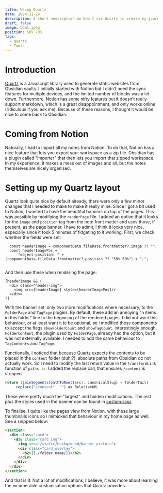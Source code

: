 ```yaml
---
title: Using Quartz
date: 2024-11-26
description: A short description on how I use Quartz to create my journal.
draft: false
image: boat.jpeg
position: 50% 70%
tags:
  - Quartz
  - Tools
---
```


# Introduction

[Quartz](https://quartz.jzhao.xyz) is a Javascript library used to generate static websites from Obsidian vaults. I initially started with Notion but I didn't need the sync features for multiple devices, and the limited number of blocks was a let down. Furthermore, Notion has some nifty features but it doesn't really support markdown, which is a great disappointment, and only works online (ridiculous if you ask me). Because of these reasons, I thought it would be nice to come back to Obsidian.

# Coming from Notion

Naturally, I had to import all my notes from Notion. To do that, Notion has a nice feature that lets you export your workspace as a zip file. Obsidian has a plugin called "Importer" that then lets you import that zipped workspace. In my experience, it makes a mess out of images and all, but the notes themselves are nicely organised.

# Setting up my Quartz layout

Quartz look quite nice by default already, there were only a few minor changes that I needed to make to make it really mine. Since I got a bit used to Notion, I wanted to have the beautiful banners on top of the pages. This was possible by modifying the `renderPage` file. I added an option that it looks for the `image` and `position` tag from the note front matter and uses those, if present, as the page banner. I have to admit, I think it looks very nice, especially since it took 5 minutes of fidgeting to it working. First, we check whether the fields were set:

```tsx
  const headerImage = componentData.fileData.frontmatter?.image ?? "";
  const headerImagePos = 
	  "object-position: " + (componentData.fileData.frontmatter?.position ?? "50% 50%") + ";";
  
```

And then use these when rendering the page:

```tsx
{headerImage && (
  <div class="header-img">
    <img src={headerImage} style={headerImagePos}/>
  </div>
)}
```

With the banner set, only two more modifications where necessary, to the `FolderPage` and `TagPage` plugins. By default, these add an annoying "n items in this folder" line to the beginning of the rendered pages. I did not want this behaviour, or at least want it to be optional, so I modified these components to accept the flags `showFolderCount` and `showTagCount`. Interestingly enough, `FolderContent`, the plugin used by `FolderPage`, already had the option, but it was not externally available. I needed to add the same behaviour to `TagContents` and `TagPage`.

Functionally, I noticed that because Quartz expects the contents to be placed in the `content` folder (duh!?), absolute paths from Obsidian do not actually work. So I need to modify the last return value in the `transformLink` function of `paths.ts`. I added the replace call, that ensures `/content` is stripped.

```ts
return (joinSegments(pathToRoot(src), canonicalSlug) + folderTail)
	.replace("/content", "") as RelativeURL
```

These were pretty much the "largest" and hidden modifications. The rest plus the styles used in the banner can be found in [custom.scss](https://gitlab.tue.nl/20175791/phd-journal/-/blob/main/quartz/styles/custom.scss?ref_type=heads)

To finalise, I quite like the pages view from Notion, with these large thumbnails icons so I mimicked that behaviour in my home page as well. See a snipped below:

```html
<section>
  <div class="card">
    <div class="card_img">  
      <img src="/static/background/banner_picture">
      <div class="card_overlay">
        <h2>[[./folder name/]]</h2>
      </div>
    </div>
  </div>
</section>
```

And that is it. Not a lot of modifications, I believe, it was more about learning the innumerable customisation options that Quartz provides. 
